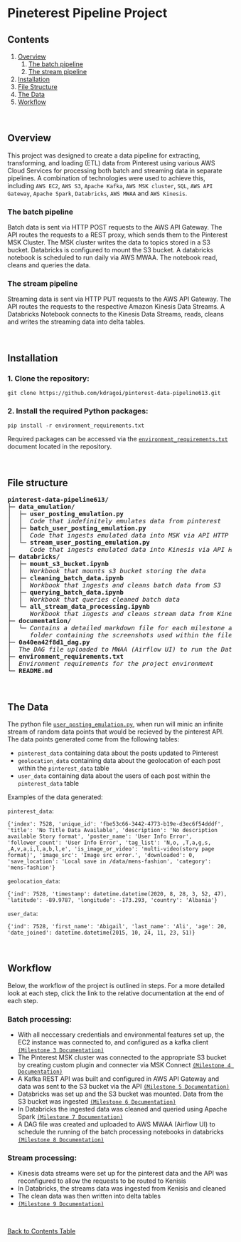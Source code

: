 # Pineterest Pipeline Project

## Contents
1. [Overview](#overview)
    1. [The batch pipeline](#the-batch-pipeline)
    1. [The stream pipeline](#the-stream-pipeline)
1. [Installation](#installation)
1. [File Structure](#file-structure)
1. [The Data](#the-data)
1. [Workflow](#workflow)

</br>

## Overview
This project was designed to create a data pipeline for extracting, transforming, and loading (ETL) data from Pinterest using various AWS Cloud Services for processing both batch and streaming data in separate pipelines. A combination of technologies were used to achieve this, including `AWS EC2`, `AWS S3`, `Apache Kafka`, `AWS MSK cluster`, `SQL`, `AWS API Gateway`, `Apache Spark`, `Databricks`, `AWS MWAA` and `AWS Kinesis`.

### The batch pipeline 
Batch data is sent via HTTP POST requests to the AWS API Gateway. The API routes the requests to a REST proxy, which sends them to the Pinterest MSK Cluster. The MSK cluster writes the data to topics stored in a S3 bucket. Databricks is configured to mount the S3 bucket. A databricks notebook is scheduled to run daily via AWS MWAA. The notebook read, cleans and queries the data.

### The stream pipeline

Streaming data is sent via HTTP PUT requests to the AWS API Gateway. The API routes the requests to the respective Amazon Kinesis Data Streams. A Databricks Notebook connects to the Kinesis Data Streams, reads, cleans and writes the streaming data into delta tables.

</br>

## Installation

### 1. Clone the repository:
```
git clone https://github.com/kdragoi/pinterest-data-pipeline613.git
```
### 2. Install the required Python packages:
```
pip install -r environment_requirements.txt
```
Required packages can be accessed via the [`environment_requirements.txt`](environment_requirements.txt) document located in the repository.

</br>

## File structure

<pre>
<b>pinterest-data-pipeline613/</b>
├─ <b>data_emulation/</b>
│  ├─ <b>user_posting_emulation.py</b>
│  │  <i>Code that indefinitely emulates data from pinterest</i>
│  ├─ <b>batch_user_posting_emulation.py</b>
│  │  <i>Code that ingests emulated data into MSK via API HTTP POST messages</i>
│  └─ <b>stream_user_posting_emulation.py</b>
│     <i>Code that ingests emulated data into Kinesis via API HTTP PUT messages</i>
├─ <b>databricks/</b>
│  ├─ <b>mount_s3_bucket.ipynb</b>
│  │  <i>Workbook that mounts s3 bucket storing the data</i>
│  ├─ <b>cleaning_batch_data.ipynb</b>
│  │  <i>Workbook that ingests and cleans batch data from S3</i>
│  ├─ <b>querying_batch_data.ipynb</b>
│  │  <i>Workbook that queries cleaned batch data</i>
│  └─ <b>all_stream_data_processing.ipynb</b>
│     <i>Workbook that ingests and cleans stream data from Kinesis</i>
├─ <b>documentation/</b>
│  └─ <i>Contains a detailed markdown file for each milestone and a screenshots
│     folder containing the screenshots used within the files sepatated into folders </i>
├─ <b>0a40ea42f8d1_dag.py</b>
│  <i>The DAG file uploaded to MWAA (Airflow UI) to run the Databricks notebook</i>
├─ <b>environment_requirements.txt</b>
│  <i>Environment requirements for the project environment</i>
└─ <b>README.md</b>
</pre>

</br>

## The Data

The python file [`user_posting_emulation.py`](data_emulation/user_posting_emulation.py), when run will minic an infinite stream of random data points that would be recieved by the pinterest API. The data points generated come from the following tables:
- `pinterest_data` containing data about the posts updated to Pinterest
- `geolocation_data` containing data about the geolocation of each post within the `pinterest_data` table
- `user_data` containing data about the users of each post within the `pinterest_data` table

Examples of the data generated:

`pinterest_data`:

```
{'index': 7528, 'unique_id': 'fbe53c66-3442-4773-b19e-d3ec6f54dddf', 'title': 'No Title Data Available', 'description': 'No description available Story format', 'poster_name': 'User Info Error', 'follower_count': 'User Info Error', 'tag_list': 'N,o, ,T,a,g,s, ,A,v,a,i,l,a,b,l,e', 'is_image_or_video': 'multi-video(story page format)', 'image_src': 'Image src error.', 'downloaded': 0, 'save_location': 'Local save in /data/mens-fashion', 'category': 'mens-fashion'}
```

`geolocation_data`:

```
{'ind': 7528, 'timestamp': datetime.datetime(2020, 8, 28, 3, 52, 47), 'latitude': -89.9787, 'longitude': -173.293, 'country': 'Albania'}
```

`user_data`:

```
{'ind': 7528, 'first_name': 'Abigail', 'last_name': 'Ali', 'age': 20, 'date_joined': datetime.datetime(2015, 10, 24, 11, 23, 51)}
```

</br>

## Workflow

Below, the workflow of the project is outlined in steps. For a more detailed look at each step, click the link to the relative documentation at the end of each step.

### Batch processing:
- With all neccessary credentials and environmental features set up, the EC2 instance was connected to, and configured as a kafka client [`(Milestone 3 Documentation)`](documentation/milestone_3)
- The Pinterest MSK cluster was connected to the appropriate S3 bucket by creating custom plugin and connecter via MSK Connect [`(Milestone 4 Documentation)`](documentation/milestone_4)
- A Kafka REST API was built and configured in AWS API Gateway and data was sent to the S3 bucket via the API [`(Milestone 5 Documentation)`](documentation/milestone_5)
- Databricks was set up and the S3 bucket was mounted. Data from the S3 bucket was ingested [`(Milestone 6 Documentation)`](documentation/milestone_6)
- In Databricks the ingested data was cleaned and queried using Apache Spark [`(Milestone 7 Documentation)`](documentation/milestone_7)
- A DAG file was created and uploaded to AWS MWAA (Airflow UI) to schedule the running of the batch processing notebooks in databricks [`(Milestone 8 Documentation)`](documentation/milestone_8)

### Stream processing:
- Kinesis data streams were set up for the pinterest data and the API was reconfigured to allow the requests to be routed to Kenisis
- In Databricks, the streams data was ingested from Kenisis and cleaned
- The clean data was then written into delta tables
- [`(Milestone 9 Documentation)`](documentation/milestone_9)

</br>

[Back to Contents Table](#contents)
